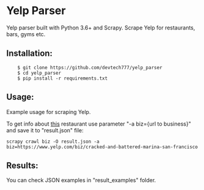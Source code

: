 # Yelp Parser
Yelp parser built with Python 3.6+ and Scrapy. 
Scrape Yelp for restaurants, bars, gyms etc.

Installation:
-------------
```
    $ git clone https://github.com/devtech777/yelp_parser
    $ cd yelp_parser
    $ pip install -r requirements.txt
```

Usage:
-------------
Example usage for scraping Yelp.

To get info about [this](https://www.yelp.com/biz/cracked-and-battered-marina-san-francisco) restaurant use parameter "-a biz={url to business}" and save it to "result.json" file:
```
scrapy crawl biz -O result.json -a biz=https://www.yelp.com/biz/cracked-and-battered-marina-san-francisco
```

Results:
-------------
You can check JSON examples in "result_examples" folder.
